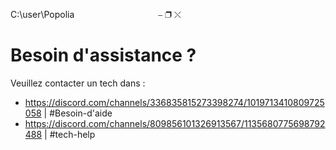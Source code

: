 C:\user\Popolia&nbsp;&nbsp;&nbsp;&nbsp;&nbsp;&nbsp;&nbsp;&nbsp;&nbsp;&nbsp;&nbsp;&nbsp;&nbsp;&nbsp;&nbsp;&nbsp;&nbsp;&nbsp;&nbsp;&nbsp;&nbsp;&nbsp;&nbsp;&nbsp;&nbsp;&nbsp;&nbsp;&nbsp;&nbsp;&nbsp;&nbsp;&nbsp;&nbsp;&nbsp;⎯ ❐ ⤬

# Besoin d'assistance ?                       

Veuillez contacter un tech dans :

- https://discord.com/channels/336835815273398274/1019713410809725058 | #Besoin-d'aide
- https://discord.com/channels/809856101326913567/1135680775698792488 | #tech-help 
